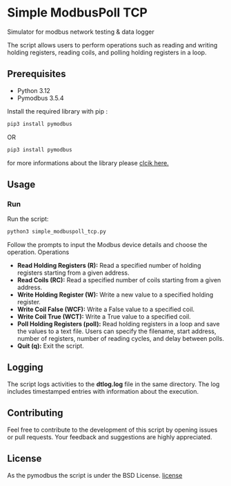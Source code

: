 # Simple ModbusPoll TCP
Simulator for modbus network testing &amp; data logger

The script allows users to perform operations such as reading and writing holding registers, reading coils, and polling holding registers in a loop.

## Prerequisites
* Python 3.12 
* Pymodbus 3.5.4

Install the required library with pip :
```python
pip3 install pymodbus
```
OR
```python
pip3 install pymodbus
```
for more informations about the library please [clcik here.](https://github.com/pymodbus-dev/pymodbus)
## Usage
### Run
Run the script:

```python
python3 simple_modbuspoll_tcp.py
```
Follow the prompts to input the Modbus device details and choose the operation.
Operations
* **Read Holding Registers (R):** Read a specified number of holding registers starting from a given address.
* **Read Coils (RC):** Read a specified number of coils starting from a given address.
* **Write Holding Register (W):** Write a new value to a specified holding register.
* **Write Coil False (WCF):** Write a False value to a specified coil.
* **Write Coil True (WCT):** Write a True value to a specified coil.
* **Poll Holding Registers (poll):** Read holding registers in a loop and save the values to a text file. Users can specify the filename, start address, number of registers, number of reading cycles, and delay  between polls.
* **Quit (q):** Exit the script.

## Logging
The script logs activities to the **dtlog.log** file in the same directory. The log includes timestamped entries with information about the execution.

## Contributing

Feel free to contribute to the development of this script by opening issues or pull requests. Your feedback and suggestions are highly appreciated.

## License
As the pymodbus the script is under the BSD License. [license](https://github.com/holubdavid/SimpleModbusPoll_TCP/blob/main/LICENSE)
